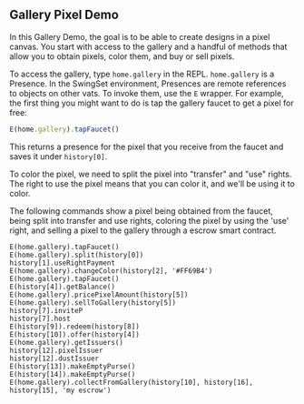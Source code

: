 ## Gallery Pixel Demo

In this Gallery Demo, the goal is to be able to create designs in a
pixel canvas. You start with access to the gallery and a handful of
methods that allow you to obtain pixels, color them, and buy or sell
pixels. 

To access the gallery, type `home.gallery` in the REPL. `home.gallery` is a
Presence. In the SwingSet environment, Presences are remote references to objects on
other vats. To invoke them, use the `E` wrapper. For example, the
first thing you might want to do is tap the gallery faucet to get a
pixel for free: 

```js
E(home.gallery).tapFaucet()
```

This returns a presence for the pixel that you receive from the
faucet and saves it under `history[0]`.

To color the pixel, we need to split the pixel into "transfer" and
"use" rights. The right to use the pixel means that you can color it,
and we'll be using it to color. 

The following commands show a pixel being obtained from the faucet,
being split into transfer and use rights, coloring the pixel by
using the 'use' right, and selling a pixel to the gallery through a
escrow smart contract.  

```
E(home.gallery).tapFaucet()
E(home.gallery).split(history[0])
history[1].useRightPayment
E(home.gallery).changeColor(history[2], '#FF69B4')
E(home.gallery).tapFaucet()
E(history[4]).getBalance()
E(home.gallery).pricePixelAmount(history[5])
E(home.gallery).sellToGallery(history[5])
history[7].inviteP
history[7].host
E(history[9]).redeem(history[8])
E(history[10]).offer(history[4])
E(home.gallery).getIssuers()
history[12].pixelIssuer
history[12].dustIssuer
E(history[13]).makeEmptyPurse()
E(history[14]).makeEmptyPurse()
E(home.gallery).collectFromGallery(history[10], history[16],
history[15], 'my escrow')
```

